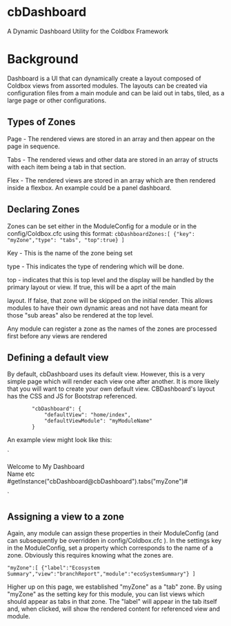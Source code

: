 # cbDashboard
A Dynamic Dashboard Utility for the Coldbox Framework

# Background
Dashboard is a UI that can dynamically create a layout composed of Coldbox views from assorted modules. The layouts
can be created via configuration files from a main module and can be laid out in tabs, tiled, as a large page or other configurations. 

## Types of Zones

Page - The rendered views are stored in an array and then appear on the page in sequence.

Tabs - The rendered views and other data are stored in an array of structs with each item being a tab in that section.

Flex - The rendered views are stored in an array which are then rendered inside a flexbox. An example could be a panel dashboard.

## Declaring Zones

Zones can be set either in the ModuleConfig for a module or in the config/Coldbox.cfc using this format:
`cbDashboardZones:[
    {"key": "myZone","type": "tabs", "top":true}
]`

Key - This is the name of the zone being set

type - This indicates the type of rendering which will be done. 

top - indicates that this is top level and the display will be handled by the primary layout or view. If true, this will be a aprt of the main 

layout.  If false, that zone will be skipped on the initial render. This allows modules to have their own dynamic areas and not have data meant for those "sub areas" also be rendered at the top level.

Any module can register a zone as the names of the zones are processed first before any views are rendered

## Defining a default view

By default, cbDashboard uses its default view. However, this is a very simple page which will render each view one after another. It is more likely that you will want to create your own default view. CBDashboard's layout has the CSS and JS for Bootstrap referenced. 

			"cbDashboard": {
				"defaultView": "home/index",
				"defaultViewModule": "myModuleName"
			}


An example view might look like this:

`<div class="container-fluid">
    <div class="row">
        <div class="col">
            Welcome to My Dashboard
        </div>
        <div class="col">
            Name etc
        </div>
    </div>
    <div class="row">
        <cfoutput>
            #getInstance("cbDashboard@cbDashboard").tabs("myZone")#
        </cfoutput>
    </div>
</div>`


## Assigning a view to a zone

Again, any module can assign these properties in their ModuleConfig (and can subsequently be overridden in config/Coldbox.cfc ). In the settings key in the ModuleConfig, set a property which corresponds to the name of a zone. Obviously this requires knowing what the zones are.

`"myZone":[
    {"label":"Ecosystem Summary","view":"branchReport","module":"ecoSystemSummary"}
]`

Higher up on this page, we established "myZone" as a "tab" zone. By using "myZone" as the setting key for this module, you can list views which should appear as tabs in that zone. The "label" will appear in the tab itself and, when clicked, will show the rendered content for referenced view and module.